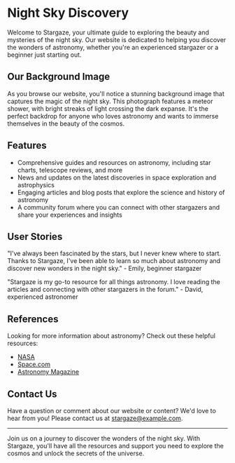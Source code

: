 <!--font:Orbitron-->

# Night Sky Discovery

Welcome to Stargaze, your ultimate guide to exploring the beauty and mysteries of the night sky. Our website is dedicated to helping you discover the wonders of astronomy, whether you're an experienced stargazer or a beginner just starting out.

## Our Background Image

As you browse our website, you'll notice a stunning background image that captures the magic of the night sky. This photograph features a meteor shower, with bright streaks of light crossing the dark expanse. It's the perfect backdrop for anyone who loves astronomy and wants to immerse themselves in the beauty of the cosmos.

## Features

- Comprehensive guides and resources on astronomy, including star charts, telescope reviews, and more
- News and updates on the latest discoveries in space exploration and astrophysics
- Engaging articles and blog posts that explore the science and history of astronomy
- A community forum where you can connect with other stargazers and share your experiences and insights

## User Stories

"I've always been fascinated by the stars, but I never knew where to start. Thanks to Stargaze, I've been able to learn so much about astronomy and discover new wonders in the night sky." - Emily, beginner stargazer

"Stargaze is my go-to resource for all things astronomy. I love reading the articles and connecting with other stargazers in the forum." - David, experienced astronomer

## References

Looking for more information about astronomy? Check out these helpful resources:

- [NASA](#nasa)
- [Space.com](#spacecom)
- [Astronomy Magazine](#astronomy-magazine)

## Contact Us

Have a question or comment about our website or content? We'd love to hear from you! Please contact us at [stargaze@example.com](mailto:stargaze@example.com).

---

Join us on a journey to discover the wonders of the night sky. With Stargaze, you'll have all the resources and support you need to explore the cosmos and unlock the secrets of the universe.

<!--

Write me content for website with wallpaper which alt text is:

"A photograph of a meteor shower, with bright streaks of light crossing the night sky."

The name/title of the page should not be 1:1 copy of the alt text but rather a real content of the website which is using this wallpaper.

- Use markdown format 
- Start with heading
- Heading should be short and concise
- The content should look like a real website 
- The website should not be about the wallpaper, wallpaper is just a related background
- Heading should be contain work "wallpaper" or "background"
- Include real sections like references, contact, user stories, etc. use things relevant to the page purpose.
- Feel free to use structure like headings, bullets, numbering, blockquotes, paragraphs, horizontal lines, etc.
- You can use formatting like bold or _italic_
- You can include UTF-8 emojis
- Links should be only #hash anchors (and you can refer to the document itself)
- Do not include images


---


# Stargaze: Explore the Beauty of the Night Sky with Our Astronomy Wallpaper

Welcome to Stargaze, your one-stop-shop for all things astronomy-related. Our website is dedicated to helping you explore the beauty of the night sky, whether you're an experienced astronomer or a beginner just starting out.

## Our Astronomy Wallpaper

Our stunning wallpaper features a photograph of a meteor shower, with bright streaks of light crossing the night sky. It's the perfect background for anyone who loves stargazing and wants to bring a little bit of the night sky into their daily life.

## Features

- High-quality wallpaper featuring a beautiful photograph of a meteor shower
- Available in a variety of resolutions to fit any screen size
- Easy to download and install on your device

## User Stories

"I love using the Stargaze wallpaper on my computer. It reminds me of the beauty of the night sky every time I turn it on." - Sarah, avid stargazer

"I'm not an astronomer, but I love the Stargaze wallpaper because it's so calming and peaceful." - John, casual stargazer

## References

Looking for more information about astronomy? Check out these helpful resources:

- [NASA](#nasa)
- [Space.com](#spacecom)
- [Astronomy Magazine](#astronomy-magazine)

## Contact Us

Have a question or comment about our website or wallpaper? We'd love to hear from you! Please contact us at [stargaze@example.com](mailto:stargaze@example.com).

---

Bring the beauty of the night sky into your daily life with our astronomy wallpaper. Download it today and start exploring the wonders of the universe!


---


Heading should not include word "wallpaper". The website should not be about the wallpaper itself, wallpaper is just a related background, rewrite whole content.


---


# Stargaze: Discover the Wonders of the Night Sky

Welcome to Stargaze, your ultimate guide to exploring the beauty and mysteries of the night sky. Our website is dedicated to helping you discover the wonders of astronomy, whether you're an experienced stargazer or a beginner just starting out.

## Our Background Image

As you browse our website, you'll notice a stunning background image that captures the magic of the night sky. This photograph features a meteor shower, with bright streaks of light crossing the dark expanse. It's the perfect backdrop for anyone who loves astronomy and wants to immerse themselves in the beauty of the cosmos.

## Features

- Comprehensive guides and resources on astronomy, including star charts, telescope reviews, and more
- News and updates on the latest discoveries in space exploration and astrophysics
- Engaging articles and blog posts that explore the science and history of astronomy
- A community forum where you can connect with other stargazers and share your experiences and insights

## User Stories

"I've always been fascinated by the stars, but I never knew where to start. Thanks to Stargaze, I've been able to learn so much about astronomy and discover new wonders in the night sky." - Emily, beginner stargazer

"Stargaze is my go-to resource for all things astronomy. I love reading the articles and connecting with other stargazers in the forum." - David, experienced astronomer

## References

Looking for more information about astronomy? Check out these helpful resources:

- [NASA](#nasa)
- [Space.com](#spacecom)
- [Astronomy Magazine](#astronomy-magazine)

## Contact Us

Have a question or comment about our website or content? We'd love to hear from you! Please contact us at [stargaze@example.com](mailto:stargaze@example.com).

---

Join us on a journey to discover the wonders of the night sky. With Stargaze, you'll have all the resources and support you need to explore the cosmos and unlock the secrets of the universe.

-->
